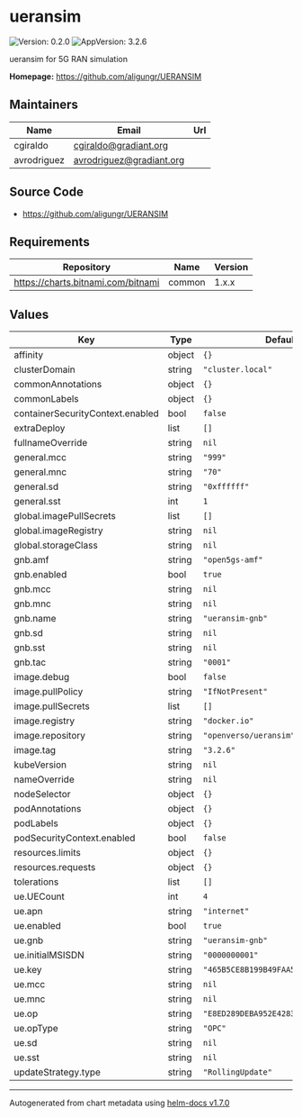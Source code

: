 # ueransim

![Version: 0.2.0](https://img.shields.io/badge/Version-0.2.0-informational?style=flat-square) ![AppVersion: 3.2.6](https://img.shields.io/badge/AppVersion-3.2.6-informational?style=flat-square)

ueransim for 5G RAN simulation

**Homepage:** <https://github.com/aligungr/UERANSIM>

## Maintainers

| Name | Email | Url |
| ---- | ------ | --- |
| cgiraldo | cgiraldo@gradiant.org |  |
| avrodriguez | avrodriguez@gradiant.org |  |

## Source Code

* <https://github.com/aligungr/UERANSIM>

## Requirements

| Repository | Name | Version |
|------------|------|---------|
| https://charts.bitnami.com/bitnami | common | 1.x.x |

## Values

| Key | Type | Default | Description |
|-----|------|---------|-------------|
| affinity | object | `{}` |  |
| clusterDomain | string | `"cluster.local"` |  |
| commonAnnotations | object | `{}` |  |
| commonLabels | object | `{}` |  |
| containerSecurityContext.enabled | bool | `false` |  |
| extraDeploy | list | `[]` |  |
| fullnameOverride | string | `nil` |  |
| general.mcc | string | `"999"` |  |
| general.mnc | string | `"70"` |  |
| general.sd | string | `"0xffffff"` |  |
| general.sst | int | `1` |  |
| global.imagePullSecrets | list | `[]` |  |
| global.imageRegistry | string | `nil` |  |
| global.storageClass | string | `nil` |  |
| gnb.amf | string | `"open5gs-amf"` |  |
| gnb.enabled | bool | `true` |  |
| gnb.mcc | string | `nil` |  |
| gnb.mnc | string | `nil` |  |
| gnb.name | string | `"ueransim-gnb"` |  |
| gnb.sd | string | `nil` |  |
| gnb.sst | string | `nil` |  |
| gnb.tac | string | `"0001"` |  |
| image.debug | bool | `false` |  |
| image.pullPolicy | string | `"IfNotPresent"` |  |
| image.pullSecrets | list | `[]` |  |
| image.registry | string | `"docker.io"` |  |
| image.repository | string | `"openverso/ueransim"` |  |
| image.tag | string | `"3.2.6"` |  |
| kubeVersion | string | `nil` |  |
| nameOverride | string | `nil` |  |
| nodeSelector | object | `{}` |  |
| podAnnotations | object | `{}` |  |
| podLabels | object | `{}` |  |
| podSecurityContext.enabled | bool | `false` |  |
| resources.limits | object | `{}` |  |
| resources.requests | object | `{}` |  |
| tolerations | list | `[]` |  |
| ue.UECount | int | `4` |  |
| ue.apn | string | `"internet"` |  |
| ue.enabled | bool | `true` |  |
| ue.gnb | string | `"ueransim-gnb"` |  |
| ue.initialMSISDN | string | `"0000000001"` |  |
| ue.key | string | `"465B5CE8B199B49FAA5F0A2EE238A6BC"` |  |
| ue.mcc | string | `nil` |  |
| ue.mnc | string | `nil` |  |
| ue.op | string | `"E8ED289DEBA952E4283B54E88E6183CA"` |  |
| ue.opType | string | `"OPC"` |  |
| ue.sd | string | `nil` |  |
| ue.sst | string | `nil` |  |
| updateStrategy.type | string | `"RollingUpdate"` |  |

----------------------------------------------
Autogenerated from chart metadata using [helm-docs v1.7.0](https://github.com/norwoodj/helm-docs/releases/v1.7.0)
